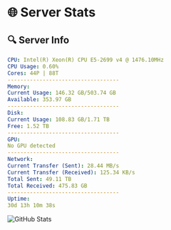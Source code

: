 # 🌐 Server Stats
## 🔍 Server Info
```yaml
CPU: Intel(R) Xeon(R) CPU E5-2699 v4 @ 1476.10MHz
CPU Usage: 0.60%
Cores: 44P | 88T
-----------------------------------
Memory:
Current Usage: 146.32 GB/503.74 GB
Available: 353.97 GB
-----------------------------------
Disk:
Current Usage: 108.83 GB/1.71 TB
Free: 1.52 TB
-----------------------------------
GPU:
No GPU detected
-----------------------------------
Network:
Current Transfer (Sent): 28.44 MB/s
Current Transfer (Received): 125.34 KB/s
Total Sent: 49.11 TB
Total Received: 475.83 GB
-----------------------------------
Uptime:
30d 13h 10m 38s
```
![GitHub Stats](https://img.shields.io/badge/Updated-2025-04-07_10:33:28-blue)